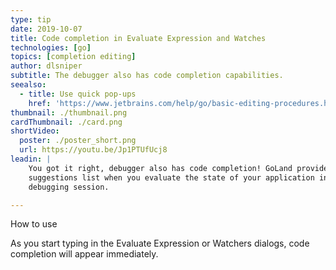```yaml
---
type: tip
date: 2019-10-07
title: Code completion in Evaluate Expression and Watches
technologies: [go]
topics: [completion editing]
author: dlsniper
subtitle: The debugger also has code completion capabilities.
seealso:
  - title: Use quick pop-ups
    href: 'https://www.jetbrains.com/help/go/basic-editing-procedures.html#quick_popups'
thumbnail: ./thumbnail.png
cardThumbnail: ./card.png
shortVideo:
  poster: ./poster_short.png
  url: https://youtu.be/Jp1PTUfUcj8
leadin: |
    You got it right, debugger also has code completion! GoLand provides 
    suggestions list when you evaluate the state of your application in a 
    debugging session.

---
```


How to use

As you start typing in the Evaluate Expression or Watchers dialogs, code 
completion will appear immediately.